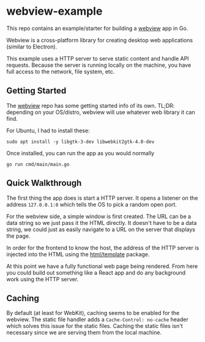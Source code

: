 # webview-example

This repo contains an example/starter for building a [webview](https://github.com/webview/webview) app in Go.

Webview is a cross-platform library for creating desktop web applications (similar to Electron).

This example uses a HTTP server to serve static content and handle API requests. Because the server is running locally on the machine, you have full access to the network, file system, etc.

## Getting Started

The [webview](https://github.com/webview/webview) repo has some getting started info of its own. TL;DR: depending on your OS/distro, webview will use whatever web library it can find.

For Ubuntu, I had to install these:

```
sudo apt install -y libgtk-3-dev libwebkit2gtk-4.0-dev
```

Once installed, you can run the app as you would normally

```
go run cmd/main/main.go
```

## Quick Walkthrough

The first thing the app does is start a HTTP server. It opens a listener on the address `127.0.0.1:0` which tells the OS to pick a random open port.

For the webview side, a simple window is first created. The URL can be a data string so we just pass it the HTML directly. It doesn't have to be a data string, we could just as easily navigate to a URL on the server that displays the page.

In order for the frontend to know the host, the address of the HTTP server is injected into the HTML using the [html/template](https://pkg.go.dev/html/template) package.

At this point we have a fully functional web page being rendered. From here you could build out something like a React app and do any background work using the HTTP server.

## Caching

By default (at least for WebKit), caching seems to be enabled for the webview. The static file handler adds a `Cache-Control: no-cache` header which solves this issue for the static files. Caching the static files isn't necessary since we are serving them from the local machine.